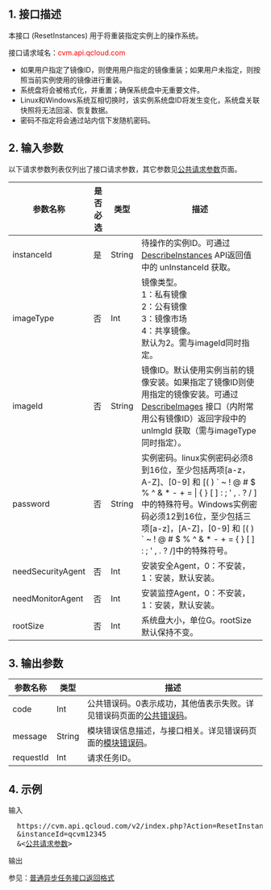 ## 1. 接口描述

本接口 (ResetInstances) 用于将重装指定实例上的操作系统。

接口请求域名：<font style="color:red">cvm.api.qcloud.com</font>


* 如果用户指定了镜像ID，则使用用户指定的镜像重装；如果用户未指定，则按照当前实例使用的镜像进行重装。
* 系统盘将会被格式化，并重置；确保系统盘中无重要文件。
* Linux和Windows系统互相切换时，该实例系统盘ID将发生变化，系统盘关联快照将无法回滚、恢复数据。
* 密码不指定将会通过站内信下发随机密码。

## 2. 输入参数

以下请求参数列表仅列出了接口请求参数，其它参数见[公共请求参数](/doc/api/229/1230)页面。

| 参数名称 | 是否必选  | 类型 | 描述 |
|---------|---------|---------|---------|
| instanceId| 是| String| 待操作的实例ID。可通过 [DescribeInstances](/doc/api/229/831) API返回值中的 unInstanceId 获取。
| imageType| 否| Int| 镜像类型。<br>1：私有镜像<br>2：公有镜像<br>3：镜像市场<br>4：共享镜像。<br>默认为2。需与imageId同时指定。|
| imageId| 否| String| 镜像ID。默认使用实例当前的镜像安装。如果指定了镜像ID则使用指定的镜像安装。可通过 [DescribeImages](http://www.qcloud.com/doc/api/229/%E6%9F%A5%E8%AF%A2%E5%8F%AF%E7%94%A8%E7%9A%84%E9%95%9C%E5%83%8F%E5%88%97%E8%A1%A8) 接口（内附常用公有镜像ID）返回字段中的  unImgId 获取（需与imageType同时指定）。|
| password| 否| String| 实例密码。linux实例密码必须8到16位，至少包括两项[a-z，A-Z]、[0-9] 和 [( ) &#96; ~ ! @ # $ % ^ & * - + = &#124; { } [ ] : ; ' , . ? / ]中的特殊符号。Windows实例密码必须12到16位，至少包括三项[a-z]，[A-Z]，[0-9] 和 [( ) &#96; ~ ! @ # $ % ^ & * - + = { } [ ] : ; ' , . ? /]中的特殊符号。|
|needSecurityAgent|否|Int| 安装安全Agent，0：不安装，1：安装，默认安装。
|needMonitorAgent|否|Int| 安装监控Agent，0：不安装，1：安装，默认安装。
|rootSize|否|Int| 系统盘大小，单位G。rootSize默认保持不变。

 

## 3. 输出参数

| 参数名称 | 类型 | 描述 |
|---------|---------|---------|
| code | Int | 公共错误码。0表示成功，其他值表示失败。详见错误码页面的[公共错误码](https://www.qcloud.com/doc/api/372/%E9%94%99%E8%AF%AF%E7%A0%81#1.E3.80.81.E5.85.AC.E5.85.B1.E9.94.99.E8.AF.AF.E7.A0.81)。|
| message | String | 模块错误信息描述，与接口相关。详见错误码页面的[模块错误码](https://www.qcloud.com/doc/api/372/%E9%94%99%E8%AF%AF%E7%A0%81#2.E3.80.81.E6.A8.A1.E5.9D.97.E9.94.99.E8.AF.AF.E7.A0.81)。|
| requestId| Int| 请求任务ID。|

 

## 4. 示例
 
输入

<pre>
  https://cvm.api.qcloud.com/v2/index.php?Action=ResetInstances
  &instanceId=qcvm12345
  &<<a href="https://www.qcloud.com/doc/api/229/6976">公共请求参数</a>>
</pre>


输出

参见：[普通异步任务接口返回格式](http://www.qcloud.com/doc/api/229/%E5%BC%82%E6%AD%A5%E4%BB%BB%E5%8A%A1%E6%8E%A5%E5%8F%A3%E8%BF%94%E5%9B%9E%E6%A0%BC%E5%BC%8F#1.-普通异步任务接口返回格式)






